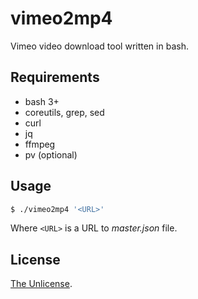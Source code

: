 # vimeo2mp4

Vimeo video download tool written in bash.

## Requirements

  * bash 3+ 
  * coreutils, grep, sed
  * curl
  * jq
  * ffmpeg
  * pv (optional)

## Usage

```sh
$ ./vimeo2mp4 '<URL>'
```

Where `<URL>` is a URL to *master.json* file.

## License

[The Unlicense](LICENSE).
